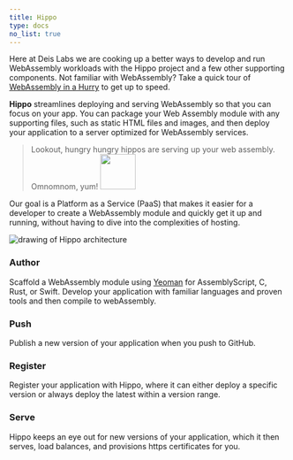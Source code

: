 ```yaml
---
title: Hippo
type: docs
no_list: true
---
```


Here at Deis Labs we are cooking up a better ways to develop and run WebAssembly workloads with the Hippo project and a few other supporting components. Not familiar with WebAssembly? Take a quick tour of [WebAssembly in a Hurry][wasm] to get up to speed.

**Hippo** streamlines deploying and serving WebAssembly so that you can focus on your app.
You can package your Web Assembly module with any supporting files, such as static HTML files and images, and then deploy your application to a server optimized for WebAssembly services.


> Lookout, hungry hungry hippos are serving up your web assembly. Omnomnom, yum! <img src="/images/hippo.png" width="64px" />


Our goal is a Platform as a Service (PaaS) that makes it easier for a developer to create a WebAssembly module and quickly get it up and running, without having to dive into the complexities of hosting.

![drawing of Hippo architecture](/images/hippo-architecture.png)

### <i class="fas fa-file-code"></i> Author

Scaffold a WebAssembly module using [Yeoman] for AssemblyScript, C, Rust, or Swift.
Develop your application with familiar languages and proven tools and then compile to webAssembly.

[Yeoman]: https://yeoman.io/

### <i class="fas fa-rocket"></i> Push

Publish a new version of your application when you push to GitHub.

### <i class="fas fa-rocket"></i> Register

Register your application with Hippo, where it can either deploy a specific version or always deploy the latest within a version range.

### <i class="fas fa-play"></i> Serve

Hippo keeps an eye out for new versions of your application, which it then serves, load balances, and provisions https certificates for you.

[wasm]: webassembly/